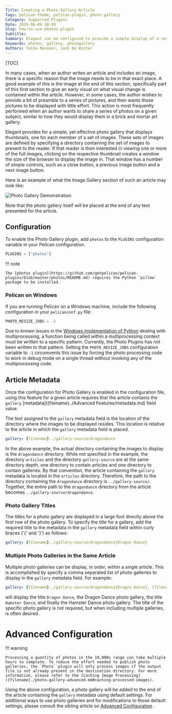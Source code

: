 ```yaml
---
Title: Creating a Photo Gallery Article
Tags: pelican-theme, pelican-plugin, photo gallery
Category: Supported Plugins
Date: 2019-06-09 10:49
Slug: how-to-use-photos-plugin
Subtitle:
Summary: Elegant can be configured to provide a simple display of a series of images, usually photos. Instead of asking the article's author to manually add a link for each photo, this feature provides basic gallery behavior with almost no cost to the author.
Keywords: photos, gallery, photogallery
Authors: Talha Mansoor, Jack De Winter
---
```


[TOC]

In many cases, when an author writes an article and includes an image, there is a specific
reason that the image needs to be in that exact place. A good example of this is the image
at the end of this section, specifically part of this first section to give an early visual
on what visual change is contained within the article. However, in some cases, the author
wishes to provide a bit of preamble to a series of pictures, and then wants those pictures to
be displayed with little effort. This action is most frequently performed when an author
wants to share a series of photos on a given subject, similar to how they would display them
in a brick and mortar art gallery.

Elegant provides for a simple, yet effective photo gallery that displays thumbnails, one for
each member of a set of images. These sets of images are defined by specifying a directory
containing the set of images to present to the reader. If that reader is then interested in
viewing one or more of the full images, clicking on the respective thumbnail creates a window
the size of the browser to display the image in. That window has a number of simple controls,
such as a close button, a previous image button and a next image button.

Here is an example of what the Image Gallery section of such an article may look like:

![Photo Gallery Demonstration]({static}../images/elegant-theme_photo-gallery.png)

Note that the photo gallery itself will be placed at the end of any text presented for the
article.

## Configuration

To enable the Photo Gallery plugin, add `photos` to the `PLUGINS` configuration variable in
your Pelican configuration.

```python
PLUGINS = ["photos"]
```

!!! note

    The [photos plugin](https://github.com/getpelican/pelican-plugins/blob/master/photos/README.md) requires the Python `pillow` package to be installed.

### Pelican on Windows

If you are running Pelican on a Windows machine, include the following configuration in your
`pelicanconf.py` file:

```Python
PHOTO_RESIZE_JOBS = -1
```

Due to known issues in the
[Windows implementation of Python](https://stackoverflow.com/questions/41385708/multiprocessing-example-giving-attributeerror)
dealing with multiprocessing, a function being called within a multiprocessing context must be
written to a specific pattern. Currently, the Photo Plugins has not been written to that
pattern. Setting the `PHOTO_RESIZE_JOBS` configuration variable to `-1`
circumvents this issue by forcing the photo processing code to work in debug mode on a single
thread without invoking any of the multiprocessing code.

## Article Metadata

Once the configuration for Photo Gallery is enabled in the configuration file, using this
feature for a given article requires that the article contains the `gallery`
[metadata]({filename}../Advanced Features/metadata.md) field value.

The text assigned to the `gallery` metadata field is the location of the directory where the
images to be displayed resides. This location is relative to the article in which the
`gallery` metadata field is placed.

```yaml
gallery: {filename}../gallery-source/dragondance
```

In the above example, the actual directory containing the images to display is the
`dragondance` directory. While not specified in the example, the directory `articles` and the
directory `gallery-source` are at the same directory depth, one directory to contain articles
and one directory to contain galleries. By that convention, the article containing the
`gallery` metadata is located in the `articles` directory. Therefore, the path to the
directory containing the `dragondance` directory is `../gallery-source/`. Together, the entire
path to the `dragondance` directory from the article becomes `../gallery-source/dragondance`.

### Photo Gallery Titles

The titles for a photo gallery are displayed in a large font directly above the first row of the
photo gallery. To specify the title for a gallery, add the required title to the metadata in
the `gallery` metadata field within curly braces ('{' and '}') as follows:

```yaml
gallery: {filename}../gallery-source/dragondance{Dragon Dance}
```

### Multiple Photo Galleries in the Same Article

Multiple photo galleries can be display, in order, within a single article. This is
accomplished by specify a comma separated list of photo galleries to display in the `gallery`
metadata field. For example:

```yaml
gallery: {filename}../gallery-source/dragondance{Dragon Dance}, {filename}../gallery-source/hamsterdance{Hamster Dance}
```

will display the title `Dragon Dance`, the Dragon Dance photo gallery, the title
`Hamster Dance`, and finally the Hamster Dance photo gallery. The title of the specific
photo gallery is not required, but when including multiple galleries, is often desired.

# Advanced Configuration

!!! warning

    Processing a quantity of photos in the 10,000s range can take multiple hours to complete. To reduce the effort needed to publish photo galleries, the `Photo` plugin will only process images if the output file is not already present in the destination directory. For more information, please refer to the [Caching Image Processing]({filename}./photo-gallery-advanced.md#caching-processed-images).

Using the above configuration, a photo gallery will be added to the end of the article
containing the `gallery` metadata using default settings. For additional ways to use photo
galleries and for modifications to those default settings, please consult the sibling article
on
[Advanced Configuration]({filename}./photo-gallery-advanced.md)
.
